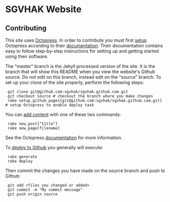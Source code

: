 # SGVHAK Website

## Contributing

This site uses [Octopress](http://octopress.org/). In order to contribute you must first [setup](http://octopress.org/docs/setup/) Octopress according to their [documentation](http://octopress.org/docs/). Their documentation contains easy to follow step-by-step instructions for setting up and getting started using their software.

The "master" branch is the Jekyll processed version of the site. It is the branch that will show this README when you view the website's Github source. Do not edit on this branch, instead edit on the "source" branch. To set up your clone of the site properly, perform the following steps:

     git clone git@github.com:sgvhak/sgvhak.github.com.git
     git checkout source # checkout the branch where you make changes
     rake setup_github_pages[git@github.com:sgvhak/sgvhak.github.com.git] # setup Octopress to enable deploy task

You can [add content](http://octopress.org/docs/blogging/) with one of these two commands:

     rake new_post["title"]
     rake new_page[filename]

See the Octopress [documentation](http://octopress.org/docs/) for more information.

To [deploy to Github](http://octopress.org/docs/deploying/github/) you generally will execute:

     rake generate
     rake deploy

Then commit the changes you have made on the source branch and push to Github:

     git add <files you changed or added>
     git commit -m "My commit message"
     git push origin source
